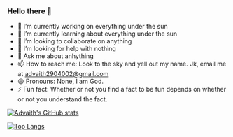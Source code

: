 ### Hello there 👋

- 🔭 I’m currently working on everything under the sun
- 🌱 I’m currently learning about everything under the sun
- 👯 I’m looking to collaborate on anything
- 🤔 I’m looking for help with nothing
- 💬 Ask me about anhything
- 📫 How to reach me: Look to the sky and yell out my name. Jk, email me at advaith2904002@gmail.com
- 😄 Pronouns: None, I am God.
- ⚡ Fun fact: Whether or not you find a fact to be fun depends on whether or not you understand the fact.

[![Advaith's GitHub stats](https://github-readme-stats.vercel.app/api?username=advaithca&count_private=true&show_icons=true&theme=radical)](https://github.com/anuraghazra/github-readme-stats)

[![Top Langs](https://github-readme-stats.vercel.app/api/top-langs/?username=anuraghazra)](https://github.com/anuraghazra/github-readme-stats)
